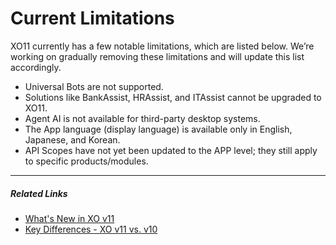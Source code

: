 # Current Limitations

XO11 currently has a few notable limitations, which are listed below. We’re working on gradually removing these limitations and will update this list accordingly. 

* Universal Bots are not supported.
* Solutions like BankAssist, HRAssist, and ITAssist cannot be upgraded to XO11.
* Agent AI is not available for third-party desktop systems.  
* The App language (display language) is available only in English, Japanese, and Korean.
* API Scopes have not yet been updated to the APP level; they still apply to specific products/modules. 

<hr>

##### Related Links

* [What's New in XO v11](../getting-started/whats-new-in-xo-platform.md)
* [Key Differences - XO v11 vs. v10](../getting-started/key-differences-between-xo11-and-xo10.md)

